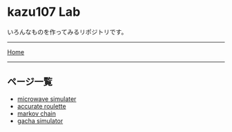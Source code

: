# kazu107 Lab

いろんなものを作ってみるリポジトリです。
- - -
[Home](https://lab.kazu107.net/)
- - -
## ページ一覧

- [microwave simulater](https://lab.kazu107.net/microwave/)
- [accurate roulette](https://lab.kazu107.net/roulette/)
- [markov chain](https://lab.kazu107.net/markov/)
- [gacha simulator](https://lab.kazu107.net/probability/)
